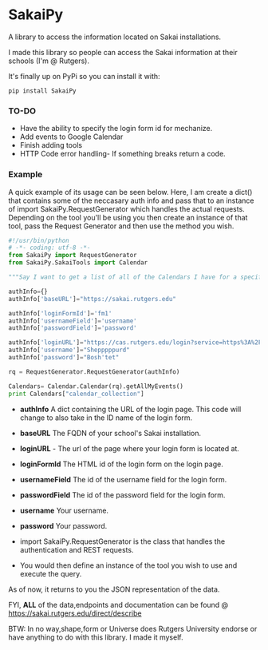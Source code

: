 SakaiPy
=======

A library to access the information located on Sakai installations.

I made this library so people can access the Sakai information at their schools (I'm @ Rutgers).

It's finally up on PyPi so you can install it with:

```
pip install SakaiPy
```

### TO-DO
* Have the ability to specify the login form id for mechanize.
* Add events to Google Calendar
* Finish adding tools
* HTTP Code error handling- If something breaks return a code.

### Example


A quick example of its usage can be seen below. Here, I am create a dict() that contains some of the neccasary auth info and pass that to an instance of import SakaiPy.RequestGenerator which handles the actual requests. Depending on the tool you'll be using you then create an instance of that tool, pass the Request Generator and then use the method you wish.

```python
#!/usr/bin/python
# -*- coding: utf-8 -*-
from SakaiPy import RequestGenerator
from SakaiPy.SakaiTools import Calendar

"""Say I want to get a list of all of the Calendars I have for a specific site. I'll write all the code first then explain each part."""

authInfo={}
authInfo['baseURL']="https://sakai.rutgers.edu"

authInfo['loginFormId']='fm1'
authInfo['usernameField']='username'
authInfo['passwordField']='password'

authInfo['loginURL']="https://cas.rutgers.edu/login?service=https%3A%2F%2Fsakai.rutgers.edu%2Fsakai-login-tool%2Fcontainer"
authInfo['username']="Shepppppurd"
authInfo['password']="Bosh'tet"

rq = RequestGenerator.RequestGenerator(authInfo)

Calendars= Calendar.Calendar(rq).getAllMyEvents()
print Calendars["calendar_collection"]
```

* **authInfo** A dict containing the URL of the login page. This code will change to also take in the ID name of the login form.

* **baseURL**  The  FQDN of your school's Sakai installation.
* **loginURL** - The url of the page where your login form is located at.

* **loginFormId** The HTML id of the login form on the login page.
* **usernameField** The id of the username field for the login form.
* **passwordField** The id of the password field for the login form.

* **username** Your username.
* **password** Your password.

* import SakaiPy.RequestGenerator is the class that handles the authentication and REST requests.

* You would then define an instance of the tool you wish to use and execute the query.

As of now, it returns to you the JSON representation of the data.

FYI, **ALL** of the data,endpoints and documentation can be found @ https://sakai.rutgers.edu/direct/describe


BTW: In no way,shape,form or Universe does Rutgers University endorse or have anything to do with this library. I made it myself.
